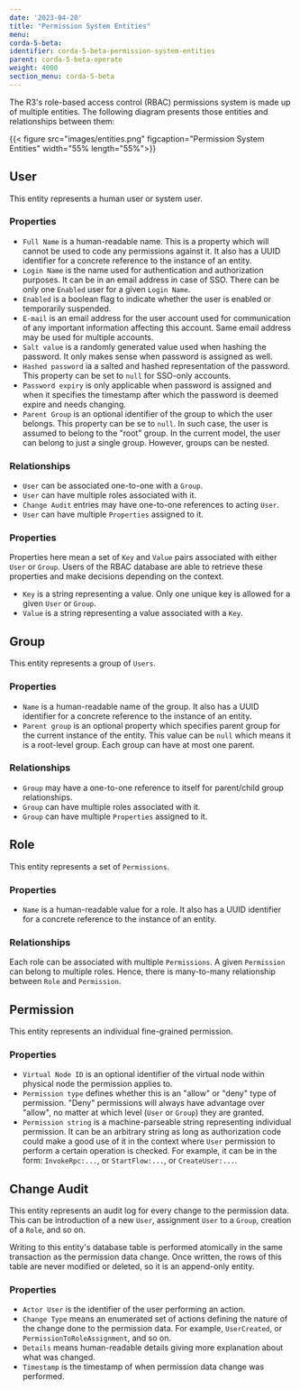 ```yaml
---
date: '2023-04-20'
title: "Permission System Entities"
menu:
corda-5-beta:
identifier: corda-5-beta-permission-system-entities
parent: corda-5-beta-operate
weight: 4000
section_menu: corda-5-beta
---
```


The R3's role-based access control (RBAC) permissions system is made up of multiple entities.
The following diagram presents those entities and relationships between them:

{{< figure src="images/entities.png" figcaption="Permission System Entities" width="55% length="55%">}}

## User

This entity represents a human user or system user.

### Properties

* `Full Name` is a human-readable name. This is a property which will cannot be used to code any permissions against it.
  It also has a UUID identifier for a concrete reference to the instance of an entity.
* `Login Name` is the name used for authentication and authorization purposes. It can be in an email address
  in case of SSO. There can be only one `Enabled` user for a given `Login Name`.
* `Enabled` is a boolean flag to indicate whether the user is enabled or temporarily suspended.
* `E-mail` is an email address for the user account used for communication of any important information
  affecting this account. Same email address may be used for multiple accounts.
* `Salt value` is a randomly generated value used when hashing the password. It only makes sense when password is
  assigned as well.
* `Hashed password` ia a salted and hashed representation of the password.
 This property can be set to `null` for SSO-only accounts.
* `Password expiry` is only applicable when password is assigned and when it specifies the timestamp after which the password
  is deemed expire and needs changing.
* `Parent Group` is an optional identifier of the group to which the user belongs. This property can be se to `null`. In such
  case, the user is assumed to belong to the "root" group. In the current model, the user can belong to just a
  single group. However, groups can be nested.

### Relationships

* `User` can be associated one-to-one with a `Group`.
* `User` can have multiple roles associated with it.
* `Change Audit` entries may have one-to-one references to acting `User`.
* `User` can have multiple `Properties` assigned to it.

### Properties

Properties here mean a set of `Key` and `Value` pairs associated with either `User` or `Group`.
Users of the RBAC database are able to retrieve these properties and make decisions depending on the context.

* `Key` is a string representing a value. Only one unique key is allowed for a given `User` or `Group`.
* `Value` is a string representing a value associated with a `Key`.

## Group

This entity represents a group of `Users`.

### Properties

* `Name` is a human-readable name of the group.
  It also has a UUID identifier for a concrete reference to the instance of an entity.
* `Parent group` is an optional property which specifies parent group for the current instance of the entity. This value
  can be `null` which means it is a root-level group. Each group can have at most one parent.

### Relationships

* `Group` may have a one-to-one reference to itself for parent/child group relationships.
* `Group` can have multiple roles associated with it.
* `Group` can have multiple `Properties` assigned to it.

## Role

This entity represents a set of `Permissions`.

### Properties

* `Name` is a human-readable value for a role. It also has a UUID identifier for a concrete reference to
  the instance of an entity.

### Relationships

Each role can be associated with multiple `Permissions`. A given `Permission` can belong to multiple roles. Hence,
there is many-to-many relationship between `Role` and `Permission`.

## Permission

This entity represents an individual fine-grained permission.

### Properties

* `Virtual Node ID` is an optional identifier of the virtual node within physical node the permission applies to.
* `Permission type` defines whether this is an "allow" or "deny" type of permission. "Deny" permissions will always
  have advantage over "allow", no matter at which level (`User` or `Group`) they are granted.
* `Permission string` is a machine-parseable string representing individual permission. It can be an arbitrary string as
  long as authorization code could make a good use of it in the context where `User` permission to perform a certain
  operation is checked. For example, it can be in the form: `InvokeRpc:...`, or `StartFlow:...`, or `CreateUser:...`.

## Change Audit

This entity represents an audit log for every change to the permission data. This can be introduction of a new `User`,
assignment `User` to a `Group`, creation of a `Role`, and so on.

Writing to this entity's database table is performed atomically in the same transaction as the permission data change.
Once written, the rows of this table are never modified or deleted, so it is an append-only entity.

### Properties

* `Actor User` is the identifier of the user performing an action.
* `Change Type` means an enumerated set of actions defining the nature of the change done to the permission data. For example,
  `UserCreated`, or `PermissionToRoleAssignment`, and so on.
* `Details` means human-readable details giving more explanation about what was changed.
* `Timestamp` is the timestamp of when permission data change was performed.
